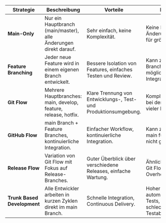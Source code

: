 | Strategie                | Beschreibung                                                                 | Vorteile                                                      | Nachteile                                                     | Anwendungsbeispiele                                       |
|--------------------------|------------------------------------------------------------------------------|---------------------------------------------------------------|--------------------------------------------------------------|----------------------------------------------------------|
| **Main-Only**            | Nur ein Hauptbranch (main/master), alle Änderungen direkt darauf.             | Sehr einfach, keine Komplexität.                              | Keine Isolation von Änderungen, riskant für größere Projekte.| Kleine, einfache Projekte, MVPs.                          |
| **Feature Branching**    | Jeder neue Feature wird in einem eigenen Branch entwickelt.                   | Bessere Isolation von Features, einfaches Testen und Review.  | Kann zu vielen Branches führen, mögliche Integrationsprobleme.| Mittlere bis große Projekte, wo mehrere Features parallel entwickelt werden. |
| **Git Flow**             | Mehrere Hauptbranches: main, develop, feature, release, hotfix.               | Klare Trennung von Entwicklungs-, Test- und Produktionsumgebung.| Komplex, Overhead bei der Verwaltung vieler Branches.         | Größere Projekte, wo eine stabile Release- und Hotfix-Verwaltung wichtig ist. |
| **GitHub Flow**          | main Branch + Feature Branches, kontinuierliche Integration.                  | Einfacher Workflow, kontinuierliche Integration.              | Kann zu Instabilität im main führen, wenn nicht gut getestet.| Webanwendungen, SaaS-Projekte mit häufigen Releases.      |
| **Release Flow**         | Variation von Git Flow mit Fokus auf Release-Branches.                        | Guter Überblick über verschiedene Releases, einfache Wartung. | Ähnlich komplex wie Git Flow, zusätzlicher Overhead.         | Projekte mit klar definierten Release-Zyklen.             |
| **Trunk Based Development** | Alle Entwickler arbeiten in kurzen Zyklen direkt im main Branch.            | Schnelle Integration, Continuous Delivery.                    | Hoher Bedarf an automatisierten Tests, riskant bei schlechter Testabdeckung.| Projekte mit sehr guter Testinfrastruktur, Continuous Integration/Delivery. |
